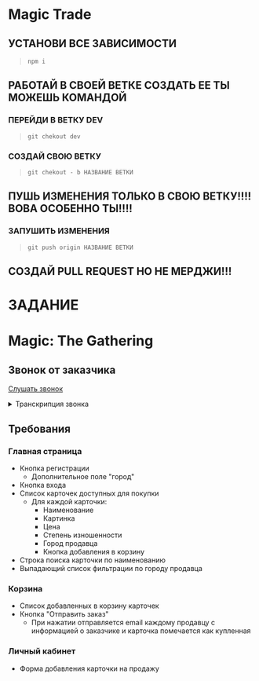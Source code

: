 # Magic Trade

## УСТАНОВИ ВСЕ ЗАВИСИМОСТИ
>`npm i`

## РАБОТАЙ В СВОЕЙ ВЕТКЕ СОЗДАТЬ ЕЕ ТЫ МОЖЕШЬ КОМАНДОЙ 

### ПЕРЕЙДИ В ВЕТКУ DEV
>`git chekout dev`

### СОЗДАЙ СВОЮ ВЕТКУ
>`git chekout - b НАЗВАНИЕ ВЕТКИ`

## ПУШЬ ИЗМЕНЕНИЯ ТОЛЬКО В СВОЮ ВЕТКУ!!!! ВОВА ОСОБЕННО ТЫ!!!!
### ЗАПУШИТЬ ИЗМЕНЕНИЯ 
>`git push origin НАЗВАНИЕ ВЕТКИ`

## СОЗДАЙ PULL REQUEST НО НЕ МЕРДЖИ!!!

# ЗАДАНИЕ 
# Magic: The Gathering

## Звонок от заказчика

[Слушать звонок](https://drive.google.com/file/d/1y6D9syEzc2JQP4Qk0kgT-jS8i7kZlATm/view?usp=sharing)

<details>
<summary>Транскрипция звонка</summary>
<p>
Приветики! Меня зовут Мила! Я люблю играть в Мэйджик Зэгазэринг.  Надеюсь, вы знакомы с этой замечательной игрой.

Я хочу создать маркетплейс, где все игроки могут выкладывать свои карточки на продажу. Ну и конечно остальные могут их купить.
Самое важное - это возможность быстрого поиска по названию и фильтрации по городу, в котором находится продавец.

Ну что, справитесь? Я на вас очень рассчитываю. Хорошего дня!
</p>
</details>

## Требования

### Главная страница

* Кнопка регистрации
  * Дополнительное поле "город"
* Кнопка входа
* Список карточек доступных для покупки
  * Для каждой карточки:
    * Наименование
    * Картинка
    * Цена
    * Степень изношенности
    * Город продавца
    * Кнопка добавления в корзину
* Строка поиска карточки по наименованию
* Выпадающий список фильтрации по городу продавца

### Корзина

* Список добавленных в корзину карточек
* Кнопка "Отправить заказ"
  * При нажатии отправляется email каждому продавцу с информацией о заказчике и карточка помечается как купленная

### Личный кабинет

* Форма добавления карточки на продажу